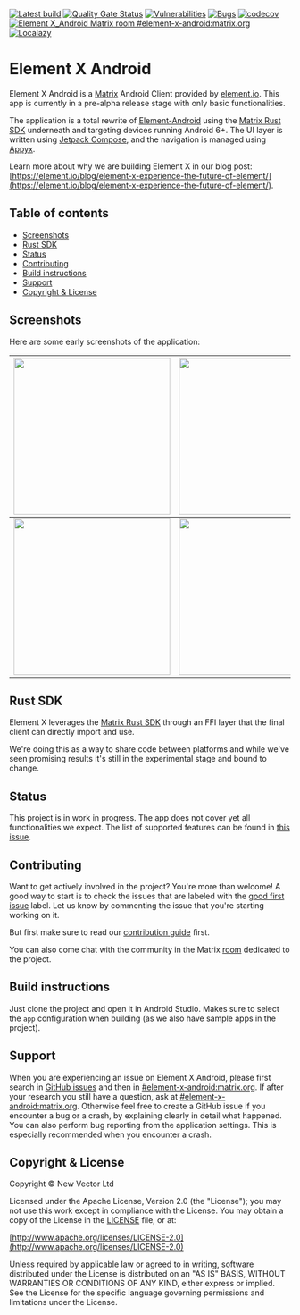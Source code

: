 [![Latest build](https://github.com/vector-im/element-x-android/actions/workflows/build.yml/badge.svg?query=branch%3Adevelop)](https://github.com/vector-im/element-x-android/actions/workflows/build.yml?query=branch%3Adevelop)
[![Quality Gate Status](https://sonarcloud.io/api/project_badges/measure?project=vector-im_element-x-android&metric=alert_status)](https://sonarcloud.io/summary/new_code?id=vector-im_element-x-android)
[![Vulnerabilities](https://sonarcloud.io/api/project_badges/measure?project=vector-im_element-x-android&metric=vulnerabilities)](https://sonarcloud.io/summary/new_code?id=vector-im_element-x-android)
[![Bugs](https://sonarcloud.io/api/project_badges/measure?project=vector-im_element-x-android&metric=bugs)](https://sonarcloud.io/summary/new_code?id=vector-im_element-x-android)
[![codecov](https://codecov.io/github/vector-im/element-x-android/branch/develop/graph/badge.svg?token=ecwvia7amV)](https://codecov.io/github/vector-im/element-x-android)
[![Element X_Android Matrix room #element-x-android:matrix.org](https://img.shields.io/matrix/element-x-android:matrix.org.svg?label=%23element-x-android:matrix.org&logo=matrix&server_fqdn=matrix.org)](https://matrix.to/#/#element-x-android:matrix.org)
[![Localazy](https://img.shields.io/endpoint?url=https%3A%2F%2Fconnect.localazy.com%2Fstatus%2Felement%2Fdata%3Fcontent%3Dall%26title%3Dlocalazy%26logo%3Dtrue)](https://localazy.com/p/element)

# Element X Android

Element X Android is a [Matrix](https://matrix.org/) Android Client provided by [element.io](https://element.io/). This app is currently in a pre-alpha release stage with only basic functionalities.

The application is a total rewrite of [Element-Android](https://github.com/vector-im/element-android) using the [Matrix Rust SDK](https://github.com/matrix-org/matrix-rust-sdk) underneath and targeting devices running Android 6+. The UI layer is written using [Jetpack Compose](https://developer.android.com/jetpack/compose), and the navigation is managed using [Appyx](https://github.com/bumble-tech/appyx).

Learn more about why we are building Element X in our blog post: [https://element.io/blog/element-x-experience-the-future-of-element/](https://element.io/blog/element-x-experience-the-future-of-element/).

## Table of contents

<!--- TOC -->

* [Screenshots](#screenshots)
* [Rust SDK](#rust-sdk)
* [Status](#status)
* [Contributing](#contributing)
* [Build instructions](#build-instructions)
* [Support](#support)
* [Copyright & License](#copyright-&-license)

<!--- END -->

## Screenshots

Here are some early screenshots of the application:

<!--
Commands run before taking the screenshots:
adb shell settings put system time_12_24 24
adb shell am broadcast -a com.android.systemui.demo -e command enter
adb shell am broadcast -a com.android.systemui.demo -e command clock -e hhmm 1337
adb shell am broadcast -a com.android.systemui.demo -e command network -e mobile show -e level 4
adb shell am broadcast -a com.android.systemui.demo -e command network -e wifi show -e level 4
adb shell am broadcast -a com.android.systemui.demo -e command notifications -e visible false
adb shell am broadcast -a com.android.systemui.demo -e command battery -e plugged false -e level 100

And to exit demo mode:
adb shell am broadcast -a com.android.systemui.demo -e command exit
-->

|<img src=./docs/images-lfs/screen_1_light.png width=280 />|<img src=./docs/images-lfs/screen_2_light.png width=280 />|<img src=./docs/images-lfs/screen_3_light.png width=280 />|<img src=./docs/images-lfs/screen_4_light.png width=280 />|
|-|-|-|-|
|<img src=./docs/images-lfs/screen_1_dark.png width=280 />|<img src=./docs/images-lfs/screen_2_dark.png width=280 />|<img src=./docs/images-lfs/screen_3_dark.png width=280 />|<img src=./docs/images-lfs/screen_4_dark.png width=280 />|

## Rust SDK

Element X leverages the [Matrix Rust SDK](https://github.com/matrix-org/matrix-rust-sdk) through an FFI layer that the final client can directly import and use.

We're doing this as a way to share code between platforms and while we've seen promising results it's still in the experimental stage and bound to change.

## Status

This project is in work in progress. The app does not cover yet all functionalities we expect. The list of supported features can be found in [this issue](https://github.com/vector-im/element-x-android/issues/911).

## Contributing

Want to get actively involved in the project? You're more than welcome! A good way to start is to check the issues that are labeled with the [good first issue](https://github.com/vector-im/element-x-android/issues?q=is%3Aissue+is%3Aopen+label%3A%22good+first+issue%22) label. Let us know by commenting the issue that you're starting working on it.

But first make sure to read our [contribution guide](CONTRIBUTING.md) first.

You can also come chat with the community in the Matrix [room](https://matrix.to/#/#element-x-android:matrix.org) dedicated to the project.

## Build instructions

Just clone the project and open it in Android Studio.
Makes sure to select the `app` configuration when building (as we also have sample apps in the project).

## Support

When you are experiencing an issue on Element X Android, please first search in [GitHub issues](https://github.com/vector-im/element-x-android/issues)
and then in [#element-x-android:matrix.org](https://matrix.to/#/#element-x-android:matrix.org).
If after your research you still have a question, ask at [#element-x-android:matrix.org](https://matrix.to/#/#element-x-android:matrix.org). Otherwise feel free to create a GitHub issue if you encounter a bug or a crash, by explaining clearly in detail what happened. You can also perform bug reporting from the application settings. This is especially recommended when you encounter a crash.

## Copyright & License

Copyright © New Vector Ltd

Licensed under the Apache License, Version 2.0 (the "License"); you may not use this work except in compliance with the License. You may obtain a copy of the License in the [LICENSE](LICENSE) file, or at:

[http://www.apache.org/licenses/LICENSE-2.0](http://www.apache.org/licenses/LICENSE-2.0)

Unless required by applicable law or agreed to in writing, software distributed under the License is distributed on an "AS IS" BASIS, WITHOUT WARRANTIES OR CONDITIONS OF ANY KIND, either express or implied. See the License for the specific language governing permissions and limitations under the License.
